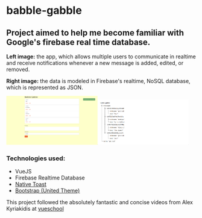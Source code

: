 # babble-gabble
## Project aimed to help me become familiar with Google's firebase real time database.

__Left image:__ the app, which allows multiple users to communicate in realtime and receive notifications whenever a new message is added, edited, or removed.

__Right image:__ the data is modeled in Firebase's realtime, NoSQL database, which is represented as JSON.

<img src="readme-images/app.png" width="48%" margin-right="4%"/><img src="readme-images/db.png" width="48%"/>

### Technologies used:
+ VueJS
+ Firebase Realtime Database
+ [Native Toast](https://native-toast.egoist.rocks/)
+ [Bootstrap (United Theme)](https://bootswatch.com/united/)

This project followed the absolutely fantastic and concise videos from Alex Kyriakidis at [vueschool](https://vueschool.io)
